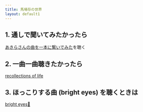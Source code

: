 ```yaml
---
title: 馬場存の世界
layout: default1
---
```

## 1. 通しで聞いてみたかったら

[あきらさんの曲を一本に繋いでみた](https://drive.google.com/file/d/1ET9xYBoCSzWMgyO79kxAL1zbdg9p3FPM/view?usp=drive_link)を聴く

## 2. 一曲一曲聴きたかったら

[recollections of life](/recollections-of-life)

## 3. ほっこりする曲 (bright eyes) を聴くときは

[bright eyes🎵](https://drive.google.com/file/d/1T-WytIp2QH-xu5XjcH0iotJ0jjh1PbZj/view?usp=drive_link)
